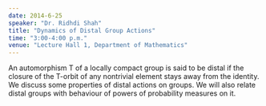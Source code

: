 ```yaml
---
date: 2014-6-25
speaker: "Dr. Ridhdi Shah"
title: "Dynamics of Distal Group Actions"
time: "3:00-4:00 p.m." 
venue: "Lecture Hall 1, Department of Mathematics"
---
```

An automorphism T of a locally compact group is said to be distal if the closure of the T-orbit of any nontrivial element stays away from the identity. We discuss some properties of distal actions on groups. We will also relate distal groups with behaviour of powers of probability measures on it.
